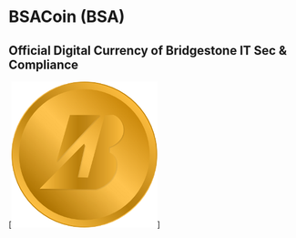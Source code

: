 BSACoin (BSA)
=============

## Official Digital Currency of Bridgestone IT Sec & Compliance

[![Coin Logo](https://github.com/signat/bsacoin/blob/master/src/qt/res/icons/bitcoin.png)]

